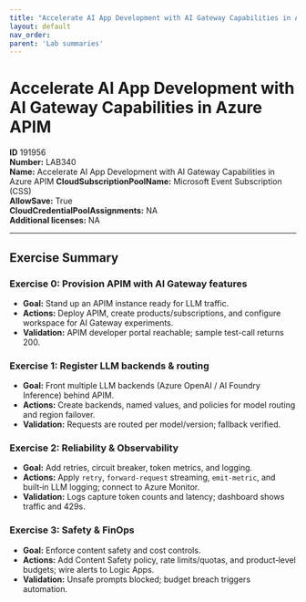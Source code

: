 ```yaml
---
title: "Accelerate AI App Development with AI Gateway Capabilities in Azure APIM"
layout: default
nav_order:
parent: 'Lab summaries'
---
```


# Accelerate AI App Development with AI Gateway Capabilities in Azure APIM

**ID** 191956  
**Number:** LAB340  
**Name:** Accelerate AI App Development with AI Gateway Capabilities in Azure APIM
**CloudSubscriptionPoolName:** Microsoft Event Subscription (CSS)  
**AllowSave:** True  
**CloudCredentialPoolAssignments:** NA  
**Additional licenses:** NA  

---

## Exercise Summary
### Exercise 0: Provision APIM with AI Gateway features
- **Goal:** Stand up an APIM instance ready for LLM traffic.
- **Actions:** Deploy APIM, create products/subscriptions, and configure workspace for AI Gateway experiments.
- **Validation:** APIM developer portal reachable; sample test-call returns 200.

### Exercise 1: Register LLM backends & routing
- **Goal:** Front multiple LLM backends (Azure OpenAI / AI Foundry Inference) behind APIM.
- **Actions:** Create backends, named values, and policies for model routing and region failover.
- **Validation:** Requests are routed per model/version; fallback verified.

### Exercise 2: Reliability & Observability
- **Goal:** Add retries, circuit breaker, token metrics, and logging.
- **Actions:** Apply `retry`, `forward-request` streaming, `emit-metric`, and built‑in LLM logging; connect to Azure Monitor.
- **Validation:** Logs capture token counts and latency; dashboard shows traffic and 429s.

### Exercise 3: Safety & FinOps
- **Goal:** Enforce content safety and cost controls.
- **Actions:** Add Content Safety policy, rate limits/quotas, and product‑level budgets; wire alerts to Logic Apps.
- **Validation:** Unsafe prompts blocked; budget breach triggers automation.
